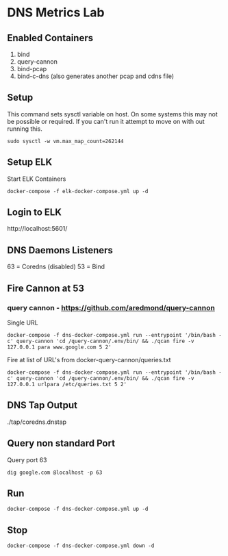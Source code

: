 # DNS Metrics Lab

## Enabled Containers
1. bind
2. query-cannon
3. bind-pcap
4. bind-c-dns (also generates another pcap and cdns file)

## Setup
This command sets sysctl variable on host. On some systems this may not be possible or required. If you can't run it attempt to move on with out running this.
```
sudo sysctl -w vm.max_map_count=262144
```


## Setup ELK

Start ELK Containers
```
docker-compose -f elk-docker-compose.yml up -d
```

## Login to ELK
http://localhost:5601/



## DNS Daemons Listeners
63 = Coredns (disabled)
53 = Bind

## Fire Cannon at 53
### query cannon - https://github.com/aredmond/query-cannon
Single URL
```
docker-compose -f dns-docker-compose.yml run --entrypoint '/bin/bash -c' query-cannon 'cd /query-cannon/.env/bin/ && ./qcan fire -v 127.0.0.1 para www.google.com 5 2'
```

Fire at list of URL's from docker-query-cannon/queries.txt
```
docker-compose -f dns-docker-compose.yml run --entrypoint '/bin/bash -c' query-cannon 'cd /query-cannon/.env/bin/ && ./qcan fire -v 127.0.0.1 urlpara /etc/queries.txt 5 2'

```

## DNS Tap Output
./tap/coredns.dnstap


## Query non standard Port
Query port 63
```
dig google.com @localhost -p 63
```

## Run
```
docker-compose -f dns-docker-compose.yml up -d
```

## Stop
```
docker-compose -f dns-docker-compose.yml down -d
```